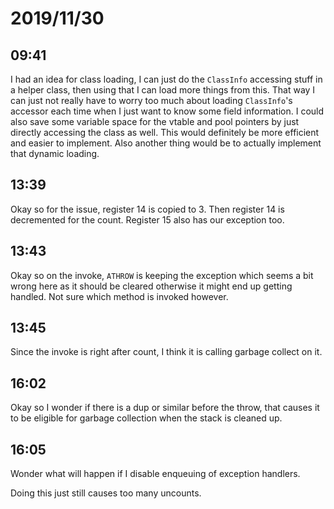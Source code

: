 # 2019/11/30

## 09:41

I had an idea for class loading, I can just do the `ClassInfo` accessing stuff
in a helper class, then using that I can load more things from this. That way I
can just not really have to worry too much about loading `ClassInfo`'s accessor
each time when I just want to know some field information. I could also save
some variable space for the vtable and pool pointers by just directly accessing
the class as well. This would definitely be more efficient and easier to
implement. Also another thing would be to actually implement that dynamic
loading.

## 13:39

Okay so for the issue, register 14 is copied to 3. Then register 14 is
decremented for the count. Register 15 also has our exception too.

## 13:43

Okay so on the invoke, `ATHROW` is keeping the exception which seems a bit
wrong here as it should be cleared otherwise it might end up getting handled.
Not sure which method is invoked however.

## 13:45

Since the invoke is right after count, I think it is calling garbage collect
on it.

## 16:02

Okay so I wonder if there is a dup or similar before the throw, that causes it
to be eligible for garbage collection when the stack is cleaned up.

## 16:05

Wonder what will happen if I disable enqueuing of exception handlers.

Doing this just still causes too many uncounts.
